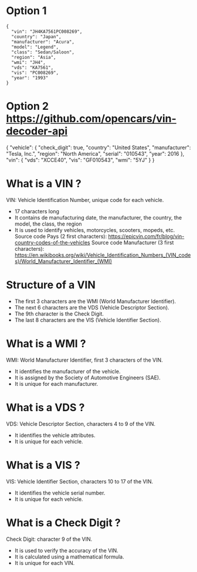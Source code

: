
#


# Option 1
```
{
  "vin": "JH4KA7561PC008269",
  "country": "Japan",
  "manufacturer": "Acura",
  "model": "Legend",
  "class": "Sedan/Saloon",
  "region": "Asia",
  "wmi": "JH4",
  "vds": "KA7561",
  "vis": "PC008269",
  "year": "1993"
}
```

# Option 2 https://github.com/opencars/vin-decoder-api
{
  "vehicle": {
    "check_digit": true,
    "country": "United States",
    "manufacturer": "Tesla, Inc.",
    "region": "North America",
    "serial": "010543",
    "year": 2016
  },
  "vin": {
    "vds": "XCCE40",
    "vis": "GF010543",
    "wmi": "5YJ"
  }
}





# What is a VIN ?
VIN: Vehicle Identification Number, unique code for each vehicle.
- 17 characters long
- It contains de manufacturing date, the manufacturer, the country, the model, the class, the region
- It is used to identify vehicles, motorcycles, scooters, mopeds, etc.
Source code Pays (2 first characters): https://epicvin.com/fr/blog/vin-country-codes-of-the-vehicles
Source code Manufacturer (3 first characters): https://en.wikibooks.org/wiki/Vehicle_Identification_Numbers_(VIN_codes)/World_Manufacturer_Identifier_(WMI)


# Structure of a VIN
- The first 3 characters are the WMI (World Manufacturer Identifier).
- The next 6 characters are the VDS (Vehicle Descriptor Section).
- The 9th character is the Check Digit.
- The last 8 characters are the VIS (Vehicle Identifier Section).
# What is a WMI ?
WMI: World Manufacturer Identifier, first 3 characters of the VIN.
- It identifies the manufacturer of the vehicle.
- It is assigned by the Society of Automotive Engineers (SAE).
- It is unique for each manufacturer.

# What is a VDS ?
VDS: Vehicle Descriptor Section, characters 4 to 9 of the VIN.
- It identifies the vehicle attributes.
- It is unique for each vehicle.

# What is a VIS ?
VIS: Vehicle Identifier Section, characters 10 to 17 of the VIN.
- It identifies the vehicle serial number.
- It is unique for each vehicle.

# What is a Check Digit ?
Check Digit: character 9 of the VIN.
- It is used to verify the accuracy of the VIN.
- It is calculated using a mathematical formula.
- It is unique for each VIN.

